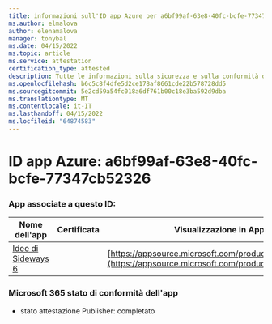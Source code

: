 ```yaml
---
title: informazioni sull'ID app Azure per a6bf99af-63e8-40fc-bcfe-77347cb52326
ms.author: elmalova
author: elenamalova
manager: tonybal
ms.date: 04/15/2022
ms.topic: article
ms.service: attestation
certification_type: attested
description: Tutte le informazioni sulla sicurezza e sulla conformità disponibili per a6bf99af-63e8-40fc-bcfe-77347cb52326.
ms.openlocfilehash: b6c5c8f4dfe5d2ce178af8661cde22b578728dd5
ms.sourcegitcommit: 5e2cd59a54fc018a6df761b00c18e3ba592d9dba
ms.translationtype: MT
ms.contentlocale: it-IT
ms.lasthandoff: 04/15/2022
ms.locfileid: "64874583"
---
```

# <a name="azure-app-id-a6bf99af-63e8-40fc-bcfe-77347cb52326"></a>ID app Azure: a6bf99af-63e8-40fc-bcfe-77347cb52326


### <a name="apps-associated-with-this-id"></a>App associate a questo ID:
| **Nome dell'app** | **Certificata** | **Visualizzazione in AppSource** |
|--------------|---------------|-----------------------|
| [Idee di Sideways 6](../forward/WA200002782.md) |  | [https://appsource.microsoft.com/product/office/WA200002782](https://appsource.microsoft.com/product/office/WA200002782) |

### <a name="microsoft-365-app-compliance-status"></a>Microsoft 365 stato di conformità dell'app
- stato attestazione Publisher: completato
